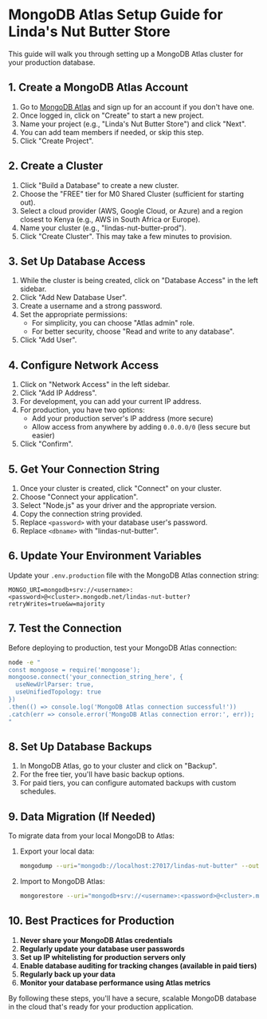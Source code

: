 # MongoDB Atlas Setup Guide for Linda's Nut Butter Store

This guide will walk you through setting up a MongoDB Atlas cluster for your production database.

## 1. Create a MongoDB Atlas Account

1. Go to [MongoDB Atlas](https://www.mongodb.com/cloud/atlas) and sign up for an account if you don't have one.
2. Once logged in, click on "Create" to start a new project.
3. Name your project (e.g., "Linda's Nut Butter Store") and click "Next".
4. You can add team members if needed, or skip this step.
5. Click "Create Project".

## 2. Create a Cluster

1. Click "Build a Database" to create a new cluster.
2. Choose the "FREE" tier for M0 Shared Cluster (sufficient for starting out).
3. Select a cloud provider (AWS, Google Cloud, or Azure) and a region closest to Kenya (e.g., AWS in South Africa or Europe).
4. Name your cluster (e.g., "lindas-nut-butter-prod").
5. Click "Create Cluster". This may take a few minutes to provision.

## 3. Set Up Database Access

1. While the cluster is being created, click on "Database Access" in the left sidebar.
2. Click "Add New Database User".
3. Create a username and a strong password.
4. Set the appropriate permissions:
   - For simplicity, you can choose "Atlas admin" role.
   - For better security, choose "Read and write to any database".
5. Click "Add User".

## 4. Configure Network Access

1. Click on "Network Access" in the left sidebar.
2. Click "Add IP Address".
3. For development, you can add your current IP address.
4. For production, you have two options:
   - Add your production server's IP address (more secure)
   - Allow access from anywhere by adding `0.0.0.0/0` (less secure but easier)
5. Click "Confirm".

## 5. Get Your Connection String

1. Once your cluster is created, click "Connect" on your cluster.
2. Choose "Connect your application".
3. Select "Node.js" as your driver and the appropriate version.
4. Copy the connection string provided.
5. Replace `<password>` with your database user's password.
6. Replace `<dbname>` with "lindas-nut-butter".

## 6. Update Your Environment Variables

Update your `.env.production` file with the MongoDB Atlas connection string:

```
MONGO_URI=mongodb+srv://<username>:<password>@<cluster>.mongodb.net/lindas-nut-butter?retryWrites=true&w=majority
```

## 7. Test the Connection

Before deploying to production, test your MongoDB Atlas connection:

```bash
node -e "
const mongoose = require('mongoose');
mongoose.connect('your_connection_string_here', {
  useNewUrlParser: true,
  useUnifiedTopology: true
})
.then(() => console.log('MongoDB Atlas connection successful!'))
.catch(err => console.error('MongoDB Atlas connection error:', err));
"
```

## 8. Set Up Database Backups

1. In MongoDB Atlas, go to your cluster and click on "Backup".
2. For the free tier, you'll have basic backup options.
3. For paid tiers, you can configure automated backups with custom schedules.

## 9. Data Migration (If Needed)

To migrate data from your local MongoDB to Atlas:

1. Export your local data:
   ```bash
   mongodump --uri="mongodb://localhost:27017/lindas-nut-butter" --out=./backup
   ```

2. Import to MongoDB Atlas:
   ```bash
   mongorestore --uri="mongodb+srv://<username>:<password>@<cluster>.mongodb.net/lindas-nut-butter" ./backup/lindas-nut-butter
   ```

## 10. Best Practices for Production

1. **Never share your MongoDB Atlas credentials**
2. **Regularly update your database user passwords**
3. **Set up IP whitelisting for production servers only**
4. **Enable database auditing for tracking changes (available in paid tiers)**
5. **Regularly back up your data**
6. **Monitor your database performance using Atlas metrics**

By following these steps, you'll have a secure, scalable MongoDB database in the cloud that's ready for your production application.
